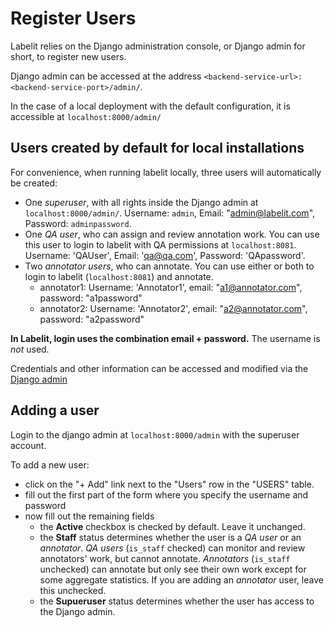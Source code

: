 # Register Users

Labelit relies on the Django administration console, or Django admin for short, to register new users.

Django admin can be accessed at the address `<backend-service-url>:<backend-service-port>/admin/`.

In the case of a local deployment with the default configuration, it is accessible at
`localhost:8000/admin/`

## Users created by default for local installations

For convenience, when running labelit locally, three users will automatically be created:

* One *superuser*, with all rights inside the Django admin at `localhost:8000/admin/`. Username: `admin`, Email: "admin@labelit.com", Password: `adminpassword`.
* One *QA user*, who can assign and review annotation work. You can use this user to login to labelit with QA permissions at `localhost:8081`.
Username: 'QAUser', Email: 'qa@qa.com', Password: 'QApassword'. 
* Two *annotator users*, who can annotate. You can use either or both to login to labelit (`localhost:8081`) and annotate.
    * annotator1: Username: 'Annotator1', email: "a1@annotator.com", password: "a1password"
    * annotator2: Username: 'Annotator2', email: "a2@annotator.com", password: "a2password"

**In Labelit, login uses the combination email + password.** The username is *not* used.

Credentials and other information can be accessed and modified via the [Django admin](localhost:8000/admin/)

## Adding a user

Login to the django admin at `localhost:8000/admin` with the superuser account.

To add a new user:

* click on the "+ Add" link next to the "Users" row in the "USERS" table.
* fill out the first part of the form where you specify the username and password
* now fill out the remaining fields
     * the **Active** checkbox is checked by default. Leave it unchanged.
     * the **Staff** status determines whether the user is a *QA user* or an *annotator*. *QA users* (`is_staff` checked) can monitor and review
annotators' work, but cannot annotate. *Annotators* (`is_staff` unchecked) can annotate but only see their own work except for
some aggregate statistics. If you are adding an *annotator* user, leave this unchecked.
     * the **Supueruser** status determines whether the user has access to the Django admin.
